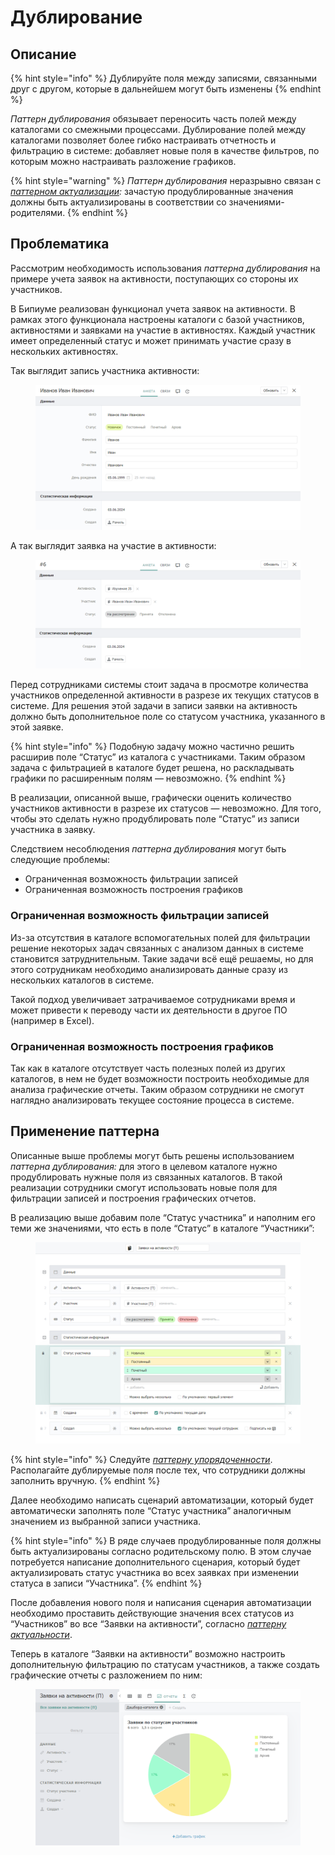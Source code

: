 # Дублирование

## Описание

{% hint style="info" %}
Дублируйте поля между записями, связанными друг с другом, которые в дальнейшем могут быть изменены
{% endhint %}

_Паттерн дублирования_ обязывает переносить часть полей между каталогами со смежными процессами. Дублирование полей между каталогами позволяет более гибко настраивать отчетность и фильтрацию в системе: добавляет новые поля в качестве фильтров, по которым можно настраивать разложение графиков.

{% hint style="warning" %}
_Паттерн дублирования_ неразрывно связан с [_паттерном актуализации_](aktualizaciya.md)_:_ зачастую продублированные значения должны быть актуализированы в соответствии со значениями-родителями.
{% endhint %}

## Проблематика

Рассмотрим необходимость использования _паттерна дублирования_ на примере учета заявок на активности, поступающих со стороны их участников.

В Бипиуме реализован функционал учета заявок на активности. В рамках этого функционала настроены каталоги с базой участников, активностями и заявками на участие в активностях. Каждый участник имеет определенный статус и может принимать участие сразу в нескольких активностях.

Так выглядит запись участника активности:

<figure><img src="../../.gitbook/assets/member.png" alt=""><figcaption></figcaption></figure>

А так выглядит заявка на участие в активности:

<figure><img src="../../.gitbook/assets/request.png" alt=""><figcaption></figcaption></figure>

Перед сотрудниками системы стоит задача в просмотре количества участников определенной активности в разрезе их текущих статусов в системе. Для решения этой задачи в записи заявки на активность должно быть дополнительное поле со статусом участника, указанного в этой заявке.

{% hint style="info" %}
Подобную задачу можно частично решить расширив поле “Статус” из каталога с участниками. Таким образом задача с фильтрацией в каталоге будет решена, но раскладывать графики по расширенным полям — невозможно.
{% endhint %}

В реализации, описанной выше, графически оценить количество участников активности в разрезе их статусов — невозможно. Для того, чтобы это сделать нужно продублировать поле “Статус” из записи участника в заявку.

Следствием несоблюдения _паттерна дублирования_ могут быть следующие проблемы:

* Ограниченная возможность фильтрации записей
* Ограниченная возможность построения графиков

### Ограниченная возможность фильтрации записей

Из-за отсутствия в каталоге вспомогательных полей для фильтрации решение некоторых задач связанных с анализом данных в системе становится затруднительным. Такие задачи всё ещё решаемы, но для этого сотрудникам необходимо анализировать данные сразу из нескольких каталогов в системе.

Такой подход увеличивает затрачиваемое сотрудниками время и может привести к переводу части их деятельности в другое ПО (например в Excel).

### Ограниченная возможность построения графиков

Так как в каталоге отсутствует часть полезных полей из других каталогов, в нем не будет возможности построить необходимые для анализа графические отчеты. Таким образом сотрудники не смогут наглядно анализировать текущее состояние процесса в системе.

## Применение паттерна

Описанные выше проблемы могут быть решены использованием _паттерна дублирования:_ для этого в целевом каталоге нужно продублировать нужные поля из связанных каталогов. В такой реализации сотрудники смогут использовать новые поля для фильтрации записей и построения графических отчетов.

В реализацию выше добавим поле “Статус участника” и наполним его теми же значениями, что есть в поле “Статус” в каталоге “Участники”:

<figure><img src="../../.gitbook/assets/trueRequest.png" alt=""><figcaption></figcaption></figure>

{% hint style="info" %}
Следуйте [_паттерну упорядоченности_](uporyadochennost.md). Располагайте дублируемые поля после тех, что сотрудники должны заполнить вручную.
{% endhint %}

Далее необходимо написать сценарий автоматизации, который будет автоматически заполнять поле “Статус участника” аналогичным значением из выбранной записи участника.

{% hint style="info" %}
В ряде случаев продублированные поля должны быть актуализированы согласно родительскому полю. В этом случае потребуется написание дополнительного сценария, который будет актуализировать статус участника во всех заявках при изменении статуса в записи “Участника”.
{% endhint %}

После добавления нового поля и написания сценария автоматизации необходимо проставить действующие значения всех статусов из “Участников” во все “Заявки на активности”, согласно [_паттерну актуальности_](aktualizaciya.md).

Теперь в каталоге “Заявки на активности” возможно настроить дополнительную фильтрацию по статусам участников, а также создать графические отчеты с разложением по ним:

<figure><img src="../../.gitbook/assets/pie.png" alt=""><figcaption></figcaption></figure>

